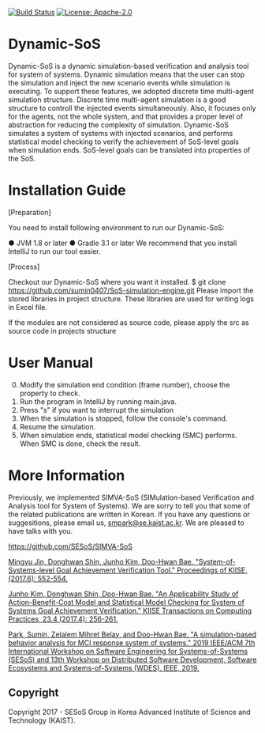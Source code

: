 [![Build Status](https://travis-ci.org/SESoS/SIMVA-SoS.svg?branch=master)](https://travis-ci.org/SESoS/SIMVA-SoS)
[![License: Apache-2.0](https://img.shields.io/badge/License-Apache2.0-yellow.svg)](https://opensource.org/licenses/Apache-2.0)

# Dynamic-SoS

Dynamic-SoS is a dynamic simulation-based verification and analysis tool for system of systems. Dynamic simulation means that the user can stop the simulation and inject the new scenario events while simulation is executing. To support these features, we adopted discrete time multi-agent simulation structure. Discrete time multi-agent simulation is a good structure to controll the injected events simultaneously. Also, it focuses only for the agents, not the whole system, and that provides a proper level of abstraction for reducing the complexity of simulation. Dynamic-SoS simulates a system of systems with injected scenarios, and performs statistical model checking to verify the achievement of SoS-level goals when simulation ends. SoS-level goals can be translated into properties of the SoS.

# Installation Guide

[Preparation]

You need to install following environment to run our Dynamic-SoS:

● JVM 1.8 or later
● Gradle 3.1 or later
We recommend that you install IntelliJ to run our tool easier.

[Process]

Checkout our Dynamic-SoS where you want it installed.
$ git clone https://github.com/sumin0407/SoS-simulation-engine.git
Please import the stored libraries in project structure. These libraries are used for writing logs in Excel file.

If the modules are not considered as source code, please apply the src as source code in projects structure

# User Manual
0. Modify the simulation end condition (frame number), choose the property to check.
1. Run the program in IntelliJ by running main.java.
2. Press "s" if you want to interrupt the simulation
3. When the simulation is stopped, follow the console's command.
4. Resume the simulation.
5. When simulation ends, statistical model checking (SMC) performs. When SMC is done, check the result.


# More Information

Previously, we implemented SIMVA-SoS (SIMulation-based Verification and Analysis tool for System of Systems). We are sorry to tell you that some of the related publications are written in Korean. If you have any questions or suggesitions, please email us, [smpark@se.kaist.ac.kr](mailto:smpark@se.kaist.ac.kr). We are pleased to have talks with you.

https://github.com/SESoS/SIMVA-SoS

[Mingyu Jin, Donghwan Shin, Junho Kim, Doo-Hwan Bae. "System-of-Systems-level Goal Achievement Verification Tool." Proceedings of KIISE,  (2017.6): 552-554.](http://www.dbpia.co.kr/Journal/ArticleDetail/NODE07207302)

[Junho Kim, Donghwan Shin, Doo-Hwan Bae. "An Applicability Study of Action-Benefit-Cost Model and Statistical Model Checking for System of Systems Goal Achievement Verification." KIISE Transactions on Computing Practices, 23.4 (2017.4): 256-261.](http://www.dbpia.co.kr/Journal/ArticleDetail/NODE07153954)

[Park, Sumin, Zelalem Mihret Belay, and Doo-Hwan Bae. "A simulation-based behavior analysis for MCI response system of systems." 2019 IEEE/ACM 7th International Workshop on Software Engineering for Systems-of-Systems (SESoS) and 13th Workshop on Distributed Software Development, Software Ecosystems and Systems-of-Systems (WDES). IEEE, 2019.](https://ieeexplore.ieee.org/abstract/document/8882856)



## Copyright

Copyright 2017 - SESoS Group in Korea Advanced Institute of Science and Technology (KAIST).
